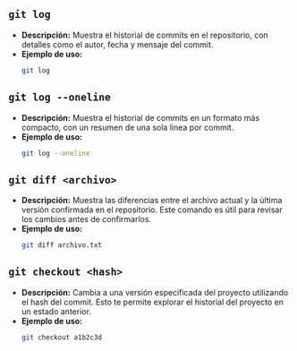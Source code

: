 ## `git log`
- **Descripción:** Muestra el historial de commits en el repositorio, con detalles como el autor, fecha y 
mensaje del commit.
- **Ejemplo de uso:**
  ```bash
  git log
  ```

## `git log --oneline`
- **Descripción:** Muestra el historial de commits en un formato más compacto, con un resumen de una sola linea
por commit.
- **Ejemplo de uso:**
  ```bash
  git log --oneline
  ```

## `git diff <archivo>`
- **Descripción:** Muestra las diferencias entre el archivo actual y la última versión confirmada en el repositorio. Este comando es útil para revisar los cambios antes de confirmarlos.
- **Ejemplo de uso:**
  ```bash
  git diff archivo.txt
  ```

## `git checkout <hash>`
- **Descripción:** Cambia a una versión especificada del proyecto utilizando el hash del commit. Esto te permite explorar el historial del proyecto en un estado anterior.
- **Ejemplo de uso:**
  ```bash
  git checkout a1b2c3d
  ```